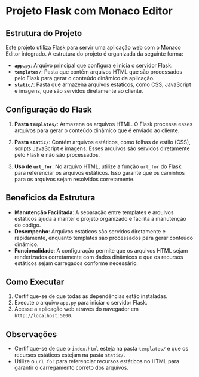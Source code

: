 # Projeto Flask com Monaco Editor

## Estrutura do Projeto

Este projeto utiliza Flask para servir uma aplicação web com o Monaco Editor integrado. A estrutura do projeto é organizada da seguinte forma:

- **`app.py`**: Arquivo principal que configura e inicia o servidor Flask.
- **`templates/`**: Pasta que contém arquivos HTML que são processados pelo Flask para gerar o conteúdo dinâmico da aplicação.
- **`static/`**: Pasta que armazena arquivos estáticos, como CSS, JavaScript e imagens, que são servidos diretamente ao cliente.

## Configuração do Flask

1. **Pasta `templates/`**: Armazena os arquivos HTML. O Flask processa esses arquivos para gerar o conteúdo dinâmico que é enviado ao cliente.

2. **Pasta `static/`**: Contém arquivos estáticos, como folhas de estilo (CSS), scripts JavaScript e imagens. Esses arquivos são servidos diretamente pelo Flask e não são processados.

3. **Uso de `url_for`**: No arquivo HTML, utilize a função `url_for` do Flask para referenciar os arquivos estáticos. Isso garante que os caminhos para os arquivos sejam resolvidos corretamente.

## Benefícios da Estrutura

- **Manutenção Facilitada**: A separação entre templates e arquivos estáticos ajuda a manter o projeto organizado e facilita a manutenção do código.
- **Desempenho**: Arquivos estáticos são servidos diretamente e rapidamente, enquanto templates são processados para gerar conteúdo dinâmico.
- **Funcionalidade**: A configuração permite que os arquivos HTML sejam renderizados corretamente com dados dinâmicos e que os recursos estáticos sejam carregados conforme necessário.

## Como Executar

1. Certifique-se de que todas as dependências estão instaladas.
2. Execute o arquivo `app.py` para iniciar o servidor Flask.
3. Acesse a aplicação web através do navegador em `http://localhost:5000`.

## Observações

- Certifique-se de que o `index.html` esteja na pasta `templates/` e que os recursos estáticos estejam na pasta `static/`.
- Utilize o `url_for` para referenciar recursos estáticos no HTML para garantir o carregamento correto dos arquivos.

